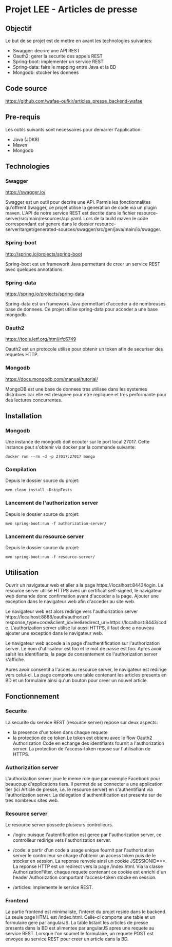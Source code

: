 # Projet LEE - Articles de presse

## Objectif
Le but de se projet est de mettre en avant les technologies suivantes:
* Swagger: decrire une API REST
* Oauth2: gerer la securite des appels REST
* Spring-boot: implementer un service REST
* Spring-data: faire le mapping entre Java et la BD
* Mongodb: stocker les donnees


## Code source
https://github.com/wafae-oufkir/articles_presse_backend-wafae

## Pre-requis
Les outils suivants sont necessaires pour demarrer l'application:
* Java (JDK8)
* Maven
* Mongodb


## Technologies
### Swagger
https://swagger.io/

Swagger est un outil pour decrire une API.
Parmis les fonctionnalites qu'offrent Swagger, ce projet utilise la generation de code via un plugin maven.
L'API de notre service REST est decrite dans le fichier resource-server/src/main/resources/api.yaml.
Lors de la build maven le code correspondant est genere dans le dossier
resource-server/target/generated-sources/swagger/src/gen/java/main/io/swagger.

### Spring-boot
http://spring.io/projects/spring-boot

Spring-boot est un framework Java permettant de creer un service REST avec quelques annotations.


### Spring-data
https://spring.io/projects/spring-data

Spring-data est un framework Java permettant d'acceder a de nombreuses base de donnees.
Ce projet utilise spring-data pour acceder a une base mongodb.

### Oauth2
https://tools.ietf.org/html/rfc6749

Oauth2 est un protocole utilise pour obtenir un token afin de securiser des requetes HTTP.

### Mongodb
https://docs.mongodb.com/manual/tutorial/

MongoDB est une base de donnees tres utilisee dans les systemes distribues car elle est designee pour etre repliquee et tres performante pour des lectures concurrentes.


## Installation
### Mongodb
Une instance de mongodb doit ecouter sur le port local 27017.
Cette instance peut s'obtenir via docker par la commande suivante:
```
docker run --rm -d -p 27017:27017 mongo
```

### Compilation
Depuis le dossier source du projet:
```
mvn clean install -DskipTests
```

### Lancement de l'authorization server
Depuis le dossier source du projet:
```
mvn spring-boot:run -f authorization-server/
```

### Lancement du resource server
Depuis le dossier source du projet:
```
mvn spring-boot:run -f resource-server/
```


## Utilisation
Ouvrir un navigateur web et aller a la page https://localhost:8443/login.
Le resource server utilise HTTPS avec un certificat self-signed, le navigateur web demande donc confirmation avant
d'acceder a la page.
Ajouter une exception dans le navigateur web afin d'acceder au site web.


Le navigateur web est alors redirige vers l'authorization server
https://localhost:8888/oauth/authorize?response_type=code&client_id=lee&redirect_uri=https://localhost:8443/code.
L'authorization server utilise lui aussi HTTPS, il faut donc a nouveau ajouter une exception dans le navigateur web.


Le navigateur web accede a la page d'authentification sur l'authorization server.
Le nom d'utilisateur est foo et le mot de passe est foo.
Apres avoir saisit les identifiants, la page de consentement de l'authorization server s'affiche.


Apres avoir consentit a l'acces au resource server, le navigateur est redirige vers celui-ci.
La page comporte une table contenant les articles presents en BD et un formulaire ainsi qu'un bouton pour creer un
nouvel article.


## Fonctionnement
### Securite
La securite du service REST (resource server) repose sur deux aspects:
* la presence d'un token dans chaque requete
* la protection de ce token
Le token est obtenu avec le flow Oauth2 Authorization Code en echange des identifiants fournit a l'authorization server.
La protection de l'access-token repose sur l'utilisation de HTTPS.

### Authorization server
L'authorization server joue le meme role que par exemple Facebook pour beaucoup d'applications tiers.
Il permet de se connecter a une application tier (ici Article de presse, i.e. le resource server) en s'authentifiant via l'authorization server.
La delegation d'authentification est presente sur de tres nombreux sites web.

### Resource server
Le resource server possede plusieurs controlleurs.
* /login: puisque l'autentification est geree par l'authorization server, ce controlleur redirige vers l'authorization
server.

* /code: a partir d'un code a usage unique fournit par l'authorization server le controlleur se charge d'obtenir un
access token puis de le stocker en session.
La reponse renvoie ainsi un cookie JSESSIONID=<>.
La reponse HTTP est un redirect vers la page /index.html.
Via la classe AuthorizationFilter, chaque requete contenant ce cookie est enrichi d'un header Authorization comportant
l'access-token stocke en session.

* /articles: implemente le service REST.

### Frontend
La partie frontend est minimaliste, l'interet du projet reside dans le backend.
La seule page HTML est /index.html. Celle-ci comporte une table et un formulaire gere par angularJS.
La table listant les articles de presse presents dans la BD est alimentee par angularJS apres une requete au service
REST.
Lorsque l'on soumet le formulaire, un requete POST est envoyee au service REST pour creer un article dans la BD.
